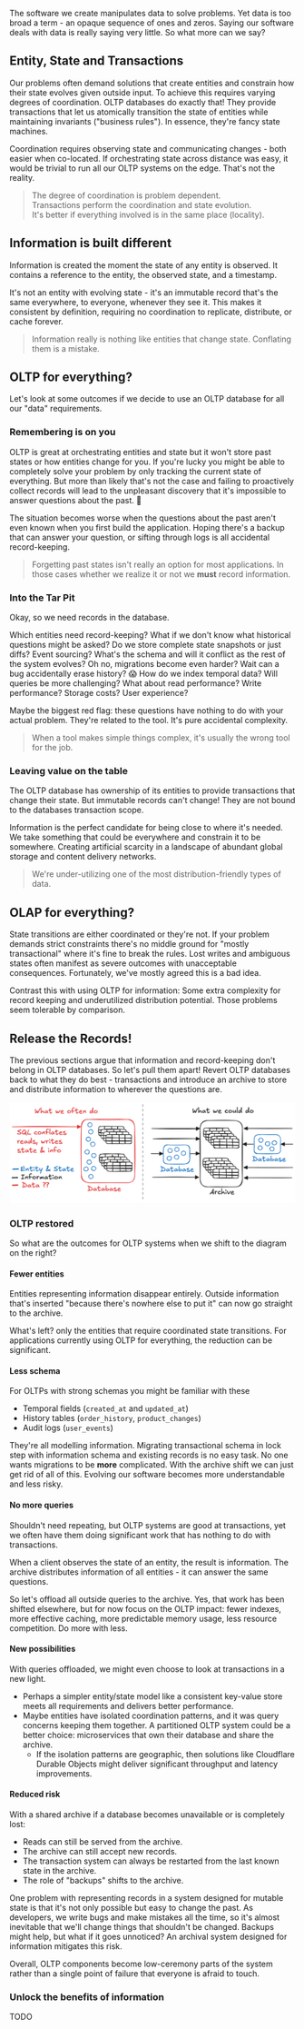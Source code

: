 The software we create manipulates data to solve problems. Yet data is too broad
a term - an opaque sequence of ones and zeros. Saying our software deals with
data is really saying very little. So what more can we say?

## Entity, State and Transactions

Our problems often demand solutions that create entities and constrain how their
state evolves given outside input. To achieve this requires varying degrees of
coordination. OLTP databases do exactly that! They provide transactions that let
us atomically transition the state of entities while maintaining invariants
("business rules"). In essence, they're fancy state machines.

Coordination requires observing state and communicating changes - both easier
when co-located. If orchestrating state across distance was easy, it would be
trivial to run all our OLTP systems on the edge. That's not the reality.

> The degree of coordination is problem dependent. <br> Transactions perform the
> coordination and state evolution. <br> It's better if everything involved is
> in the same place (locality).

## Information is built different

Information is created the moment the state of any entity is observed. It
contains a reference to the entity, the observed state, and a timestamp.

It's not an entity with evolving state - it's an immutable record that's the
same everywhere, to everyone, whenever they see it. This makes it consistent by
definition, requiring no coordination to replicate, distribute, or cache
forever.

> Information really is nothing like entities that change state. Conflating them
> is a mistake.

## OLTP for everything?

Let's look at some outcomes if we decide to use an OLTP database for all our
"data" requirements.

### Remembering is on you

OLTP is great at orchestrating entities and state but it won't store past states
or how entities change for you. If you're lucky you might be able to completely
solve your problem by only tracking the current state of everything. But more
than likely that's not the case and failing to proactively collect records will
lead to the unpleasant discovery that it's impossible to answer questions about
the past. 😬

The situation becomes worse when the questions about the past aren't even known
when you first build the application. Hoping there's a backup that can answer
your question, or sifting through logs is all accidental record-keeping.

> Forgetting past states isn't really an option for most applications. In those
> cases whether we realize it or not we **must** record information.

### Into the Tar Pit

Okay, so we need records in the database.

Which entities need record-keeping? What if we don't know what historical
questions might be asked? Do we store complete state snapshots or just diffs?
Event sourcing? What's the schema and will it conflict as the rest of the system
evolves? Oh no, migrations become even harder? Wait can a bug accidentally erase
history? 😱 How do we index temporal data? Will queries be more challenging?
What about read performance? Write performance? Storage costs? User experience?

Maybe the biggest red flag: these questions have nothing to do with your actual
problem. They're related to the tool. It's pure accidental complexity.

> When a tool makes simple things complex, it's usually the wrong tool for the
> job.

### Leaving value on the table

The OLTP database has ownership of its entities to provide transactions that
change their state. But immutable records can't change! They are not bound to
the databases transaction scope.

Information is the perfect candidate for being close to where it's needed. We
take something that could be everywhere and constrain it to be somewhere.
Creating artificial scarcity in a landscape of abundant global storage and
content delivery networks.

> We're under-utilizing one of the most distribution-friendly types of data.

## OLAP for everything?

State transitions are either coordinated or they're not. If your problem demands
strict constraints there's no middle ground for "mostly transactional" where
it's fine to break the rules. Lost writes and ambiguous states often manifest as
severe outcomes with unacceptable consequences. Fortunately, we've mostly agreed
this is a bad idea.

Contrast this with using OLTP for information: Some extra complexity for record
keeping and underutilized distribution potential. Those problems seem tolerable
by comparison.

## Release the Records!

The previous sections argue that information and record-keeping don't belong in
OLTP databases. So let's pull them apart! Revert OLTP databases back to what
they do best - transactions and introduce an archive to store and distribute
information to wherever the questions are.

![database and archive vs database only](images/db-arc.png)

### OLTP restored

So what are the outcomes for OLTP systems when we shift to the diagram on the
right?

#### Fewer entities

Entities representing information disappear entirely. Outside information that's
inserted "because there's nowhere else to put it" can now go straight to the
archive.

What's left? only the entities that require coordinated state transitions. For
applications currently using OLTP for everything, the reduction can be
significant.

#### Less schema

For OLTPs with strong schemas you might be familiar with these

- Temporal fields (`created_at` and `updated_at`)
- History tables (`order_history`, `product_changes`)
- Audit logs (`user_events`)

They're all modelling information. Migrating transactional schema in lock step
with information schema and existing records is no easy task. No one wants
migrations to be **more** complicated. With the archive shift we can just get
rid of all of this. Evolving our software becomes more understandable and less
risky.

#### No more queries

Shouldn't need repeating, but OLTP systems are good at transactions, yet we
often have them doing significant work that has nothing to do with transactions.

When a client observes the state of an entity, the result is information. The
archive distributes information of all entities - it can answer the same
questions.

So let's offload all outside queries to the archive. Yes, that work has been
shifted elsewhere, but for now focus on the OLTP impact: fewer indexes, more
effective caching, more predictable memory usage, less resource competition. Do
more with less.

#### New possibilities

With queries offloaded, we might even choose to look at transactions in a new
light.

- Perhaps a simpler entity/state model like a consistent key-value store meets
  all requirements and delivers better performance.
- Maybe entities have isolated coordination patterns, and it was query concerns
  keeping them together. A partitioned OLTP system could be a better choice:
  microservices that own their database and share the archive.
  - If the isolation patterns are geographic, then solutions like Cloudflare
    Durable Objects might deliver significant throughput and latency
    improvements.

#### Reduced risk

With a shared archive if a database becomes unavailable or is completely lost:

- Reads can still be served from the archive.
- The archive can still accept new records.
- The transaction system can always be restarted from the last known state in
  the archive.
- The role of "backups" shifts to the archive.

One problem with representing records in a system designed for mutable state is
that it's not only possible but easy to change the past. As developers, we write
bugs and make mistakes all the time, so it's almost inevitable that we'll change
things that shouldn't be changed. Backups might help, but what if it goes
unnoticed? An archival system designed for information mitigates this risk.

Overall, OLTP components become low-ceremony parts of the system rather than a
single point of failure that everyone is afraid to touch.

### Unlock the benefits of information

TODO
